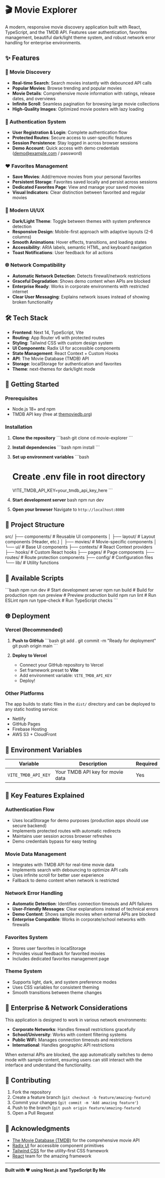 # 🎬 Movie Explorer

A modern, responsive movie discovery application built with React, TypeScript, and the TMDB API. Features user authentication, favorites management, beautiful dark/light theme system, and robust network error handling for enterprise environments.

## ✨ Features

### 🎥 Movie Discovery
- **Real-time Search**: Search movies instantly with debounced API calls
- **Popular Movies**: Browse trending and popular movies
- **Movie Details**: Comprehensive movie information with ratings, release dates, and overviews
- **Infinite Scroll**: Seamless pagination for browsing large movie collections
- **High-Quality Images**: Optimized movie posters with lazy loading

### 🔐 Authentication System
- **User Registration & Login**: Complete authentication flow
- **Protected Routes**: Secure access to user-specific features
- **Session Persistence**: Stay logged in across browser sessions
- **Demo Account**: Quick access with demo credentials (demo@example.com / password)

### ❤️ Favorites Management
- **Save Movies**: Add/remove movies from your personal favorites
- **Persistent Storage**: Favorites saved locally and persist across sessions
- **Dedicated Favorites Page**: View and manage your saved movies
- **Visual Indicators**: Clear distinction between favorited and regular movies

### 🎨 Modern UI/UX
- **Dark/Light Theme**: Toggle between themes with system preference detection
- **Responsive Design**: Mobile-first approach with adaptive layouts (2-6 columns)
- **Smooth Animations**: Hover effects, transitions, and loading states
- **Accessibility**: ARIA labels, semantic HTML, and keyboard navigation
- **Toast Notifications**: User feedback for all actions

### 🌐 Network Compatibility
- **Automatic Network Detection**: Detects firewall/network restrictions
- **Graceful Degradation**: Shows demo content when APIs are blocked
- **Enterprise Ready**: Works in corporate environments with restricted internet
- **Clear User Messaging**: Explains network issues instead of showing broken functionality

## 🛠️ Tech Stack

- **Frontend**: Next 14, TypeScript, Vite
- **Routing**: App Router v6 with protected routes
- **Styling**: Tailwind CSS with custom design system
- **UI Components**: Radix UI for accessible components
- **State Management**: React Context + Custom Hooks
- **API**: The Movie Database (TMDB) API
- **Storage**: localStorage for authentication and favorites
- **Theme**: next-themes for dark/light mode

## 🚀 Getting Started

### Prerequisites

- Node.js 18+ and npm
- TMDB API key (free at [themoviedb.org](https://www.themoviedb.org/settings/api))

### Installation

1. **Clone the repository**
   \`\`\`bash
   git clone <repository-url>
   cd movie-explorer
   \`\`\`

2. **Install dependencies**
   \`\`\`bash
   npm install
   \`\`\`

3. **Set up environment variables**
   \`\`\`bash
   # Create .env file in root directory
   VITE_TMDB_API_KEY=your_tmdb_api_key_here
   \`\`\`

4. **Start development server**
   bash
   npm run dev
  

5. **Open your browser**
   Navigate to `http://localhost:8080`

## 📁 Project Structure


src/
├── components/          # Reusable UI components
│   ├── layout/         # Layout components (Header, etc.)
│   ├── movies/         # Movie-specific components
│   └── ui/             # Base UI components
├── contexts/           # React Context providers
├── hooks/              # Custom React hooks
├── pages/              # Page components
├── routes/             # Route protection components
├── config/             # Configuration files
└── lib/                # Utility functions


## 🔧 Available Scripts

\`\`\`bash
npm run dev          # Start development server
npm run build        # Build for production
npm run preview      # Preview production build
npm run lint         # Run ESLint
npm run type-check   # Run TypeScript checks
\`\`\`

## 🌐 Deployment

### Vercel (Recommended)

1. **Push to GitHub**
   \`\`\`bash
   git add .
   git commit -m "Ready for deployment"
   git push origin main
   \`\`\`

2. **Deploy to Vercel**
   - Connect your GitHub repository to Vercel
   - Set framework preset to **Vite**
   - Add environment variable: `VITE_TMDB_API_KEY`
   - Deploy!

### Other Platforms

The app builds to static files in the `dist/` directory and can be deployed to any static hosting service:
- Netlify
- GitHub Pages
- Firebase Hosting
- AWS S3 + CloudFront

## 🔑 Environment Variables

| Variable | Description | Required |
|----------|-------------|----------|
| `VITE_TMDB_API_KEY` | Your TMDB API key for movie data | Yes |

## 🎯 Key Features Explained

### Authentication Flow
- Uses localStorage for demo purposes (production apps should use secure backend)
- Implements protected routes with automatic redirects
- Maintains user session across browser refreshes
- Demo credentials bypass for easy testing

### Movie Data Management
- Integrates with TMDB API for real-time movie data
- Implements search with debouncing to optimize API calls
- Uses infinite scroll for better user experience
- Fallback to demo content when network is restricted

### Network Error Handling
- **Automatic Detection**: Identifies connection timeouts and API failures
- **User-Friendly Messages**: Clear explanations instead of technical errors
- **Demo Content**: Shows sample movies when external APIs are blocked
- **Enterprise Compatible**: Works in corporate/school networks with firewalls

### Favorites System
- Stores user favorites in localStorage
- Provides visual feedback for favorited movies
- Includes dedicated favorites management page

### Theme System
- Supports light, dark, and system preference modes
- Uses CSS variables for consistent theming
- Smooth transitions between theme changes

## 🏢 Enterprise & Network Considerations

This application is designed to work in various network environments:

- **Corporate Networks**: Handles firewall restrictions gracefully
- **School/University**: Works with content filtering systems
- **Public WiFi**: Manages connection timeouts and restrictions
- **International**: Handles geographic API restrictions

When external APIs are blocked, the app automatically switches to demo mode with sample content, ensuring users can still interact with the interface and understand the functionality.

## 🤝 Contributing

1. Fork the repository
2. Create a feature branch (`git checkout -b feature/amazing-feature`)
3. Commit your changes (`git commit -m 'Add amazing feature'`)
4. Push to the branch (`git push origin feature/amazing-feature`)
5. Open a Pull Request

## 🙏 Acknowledgments

- [The Movie Database (TMDB)](https://www.themoviedb.org/) for the comprehensive movie API
- [Radix UI](https://www.radix-ui.com/) for accessible component primitives
- [Tailwind CSS](https://tailwindcss.com/) for the utility-first CSS framework
- [React](https://reactjs.org/) team for the amazing framework

---

**Built with ❤️ using Next.js and TypeScript By Me**
